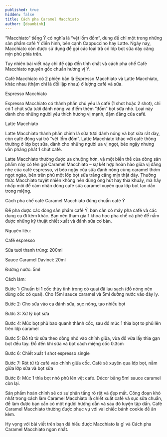 ```yaml
---
published: true
hidden: false
title: Cách pha Caramel Macchiato
author: [doanbinh] 
---
```



“Macchiato” tiếng Ý có nghĩa là “vệt lốm đốm”, dùng để chỉ một trong những sản phẩm café Ý điển hình, bên cạnh Cappuccino hay Latte. Ngày nay, Macchiato còn được sử dụng để gọi các loại trà có lớp bọt sữa dày căng mịn phủ phía trên. 

Tuy nhiên bài viết này chỉ đề cập đến tính chất và cách pha chế Café Macchiato nguyên gốc chuẩn hương vị Ý.

Café Macchiato có 2 phiên bản là Espresso Macchiato và Latte Macchiato, khác nhau (thậm chí là đối lập nhau) ở lượng café và sữa.

Espresso Macchiato

Espresso Macchiato có thành phần chủ yếu là café (1 shot hoặc 2 shot), chỉ có 1 chút sữa tươi đánh nóng và điểm thêm “đốm” bọt sữa nhỏ. Loại này dành cho những người yêu thích hương vị mạnh, đậm đắng của café.

Latte Macchiato

Latte Macchiato thành phần chính là sữa tươi đánh nóng và bọt sữa rất dày, còn café đóng vai trò “vệt lốm đốm”. Latte Macchiato khác với café thông thường ở lớp bọt sữa, dành cho những người ưa vị ngọt, béo ngậy nhưng vẫn phảng phất 1 chút café.

Latte Macchiato thường được ưa chuộng hơn, và một biến thể của dòng sản phẩm này có tên gọi Caramel Macchiato – sự kết hợp hoàn hảo giữa vị đắng nhẹ của café espresso, vị béo ngậy của sữa đánh nóng cùng caramel thơm ngọt ngào, bên trên phủ một lớp bọt sữa trắng căng mịn thật dày. Thưởng thức Macchiato tuyệt nhiên không nên dùng ống hút hay thìa khuấy, mà hãy nhấp môi để cảm nhận dòng café sữa caramel xuyên qua lớp bọt tan dần trong miệng.


Cách pha chế café Caramel Macchiato đúng chuẩn café Ý

Để pha được các dòng sản phẩm café Ý, bạn cần có máy pha café và các dụng cụ đi kèm khác.  Bạn nên tham gia 1 khóa học pha chế cà phê để nắm được những kỹ thuật chiết xuất và đánh sữa cơ bản.

Nguyên liệu:

Café espresso

Sữa tươi thanh trùng: 200ml

Sauce Caramel Davinci: 20ml

Đường nước: 5ml

Cách làm:

Bước 1: Chuẩn bị 1 cốc thủy tinh trong có quai đã lau sạch (đồ nóng nên dùng cốc có quai). Cho 15ml sauce caramel và 5ml đường nước vào đáy ly.

Bước 2: Cho sữa vào ca đánh sữa, sục nóng, tạo nhiều bọt

Bước 3: Xử lý bọt sữa

Bước 4: Múc bọt phủ bao quanh thành cốc, sau đó múc 1 thìa bọt to phủ lên trên lớp caramel

Bước 5: Đổ từ từ sữa theo dòng nhỏ vào chính giữa, vừa đổ vừa lấy thìa gạn bọt đều tay. Đổ đến khi sữa và bọt cách miệng cốc 0.3cm

Bước 6: Chiết xuất 1 shot espresso single

Bước 7: Rót từ từ café vào chính giữa cốc. Café sẽ xuyên qua lớp bọt, nằm giữa lớp sữa và bọt sữa

Bước 8: Múc 1 thìa bọt nhỏ phủ lên vệt café. Décor bằng 5ml sauce caramel còn lại. 

Sản phẩm hoàn chỉnh sẽ có sự phân tầng rõ rệt và đẹp mắt. Công đoạn khó nhất trong cách làm Caramel Macchiato là chiết xuất café và sục sữa chuẩn, để làm được bạn cần có một người hướng dẫn và sau đó luyện tập dần. Café Caramel Macchiato thường được phục vụ với vài chiếc bánh cookie để ăn kèm.

Hy vọng với bài viết trên bạn đã hiểu được Macchiato là gì và Cách pha Caramel Macchiato ngon nhất.